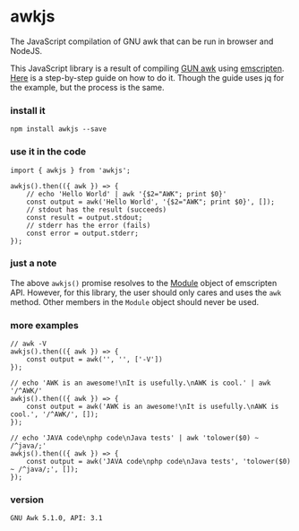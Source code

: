 # awkjs
The JavaScript compilation of GNU awk that can be run in browser and NodeJS.

This JavaScript library is a result of compiling [GUN awk](https://www.gnu.org/software/gawk/) using [emscripten](https://emscripten.org/). [Here](https://opensource.com/article/19/4/command-line-playgrounds-webassembly) is a step-by-step guide on how to do it. Though the guide uses jq for the example, but the process is the same. 

### install it
```
npm install awkjs --save
```

### use it in the code
```
import { awkjs } from 'awkjs';

awkjs().then(({ awk }) => {
    // echo 'Hello World' | awk '{$2="AWK"; print $0}'
    const output = awk('Hello World', '{$2="AWK"; print $0}', []);
    // stdout has the result (succeeds)
    const result = output.stdout;
    // stderr has the error (fails)
    const error = output.stderr;
});
```

### just a note 
The above `awkjs()` promise resolves to the [Module](https://emscripten.org/docs/api_reference/module.html) object of emscripten API. However, for this library, the user should only cares and uses the `awk` method. Other members in the `Module` object should never be used.

### more examples
```
// awk -V
awkjs().then(({ awk }) => {
    const output = awk('', '', ['-V'])
});

// echo 'AWK is an awesome!\nIt is usefully.\nAWK is cool.' | awk '/^AWK/'
awkjs().then(({ awk }) => {
    const output = awk('AWK is an awesome!\nIt is usefully.\nAWK is cool.', '/^AWK/', []);
});

// echo 'JAVA code\nphp code\nJava tests' | awk 'tolower($0) ~ /^java/;'
awkjs().then(({ awk }) => {
    const output = awk('JAVA code\nphp code\nJava tests', 'tolower($0) ~ /^java/;', []);
});
```

### version
```
GNU Awk 5.1.0, API: 3.1
```